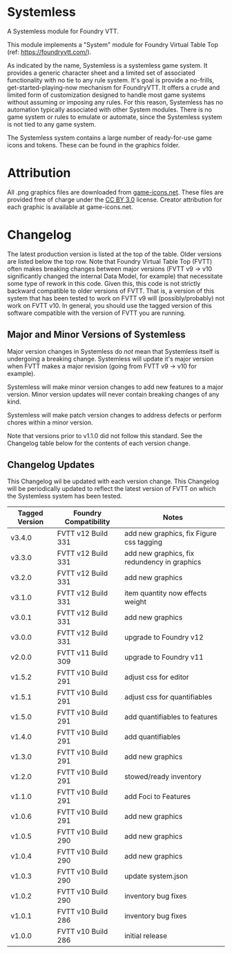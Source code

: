 # Systemless
A Systemless module for Foundry VTT.

This module implements a "System" module for Foundry Virtual Table Top (ref: https://foundryvtt.com/).

As indicated by the name, Systemless is a systemless game system.
It provides a generic character sheet and a limited set of associated functionality with no tie to any rule system.
It's goal is provide a no-frills, get-started-playing-now mechanism for FoundryVTT.
It offers a crude and limited form of customization designed to handle most game systems without assuming or imposing any rules.
For this reason, Systemless has no automation typically associated with other System modules.
There is no game system or rules to emulate or automate, since the Systemless system is not tied to any game system.

The Systemless system contains a large number of ready-for-use game icons and tokens.
These can be found in the graphics folder.

# Attribution
All .png graphics files are downloaded from [game-icons.net](https://game-icons.net).
These files are provided free of charge under the [CC BY 3.0](https://creativecommons.org/licenses/by/3.0) license.
Creator attribution for each graphic is available at game-icons.net.

# Changelog
The latest production version is listed at the top of the table.
Older versions are listed below the top row.
Note that Foundry Virtual Table Top (FVTT) often makes breaking changes between major versions (FVTT v9 -> v10 significantly changed the internal Data Model, for example) that necessitate some type of rework in this code.
Given this, this code is not strictly backward compatible to older versions of FVTT.
That is, a version of this system that has been tested to work on FVTT v9 will (possibly/probably) not work on FVTT v10.
In general, you should use the tagged version of this software compatible with the version of FVTT you are running.

## Major and Minor Versions of Systemless
Major version changes in Systemless do _not_ mean that Systemless itself is undergoing a breaking change.
Systemless will update it's major version when FVTT makes a major revision (going from FVTT v9 -> v10 for example).

Systemless will make minor version changes to add new features to a major version.
Minor version updates will never contain breaking changes of any kind.

Systemless will make patch version changes to address defects or perform chores within a minor version.

Note that versions prior to v1.1.0 did not follow this standard.
See the Changelog table below for the contents of each version change.

## Changelog Updates
This Changelog wil be updated with each version change.
This Changelog will be periodically updated to reflect the latest version of FVTT on which the Systemless system has been tested.

| Tagged Version | Foundry Compatibility | Notes |
|----------------|-----------------------|--------------------------|
| v3.4.0         | FVTT v12 Build 331    | add new graphics, fix Figure css tagging |
| v3.3.0         | FVTT v12 Build 331    | add new graphics, fix redundency in graphics |
| v3.2.0         | FVTT v12 Build 331    | add new graphics         |
| v3.1.0         | FVTT v12 Build 331    |  item quantity now effects weight |
| v3.0.1         | FVTT v12 Build 331    |  add new graphics        |
| v3.0.0         | FVTT v12 Build 331    |  upgrade to Foundry v12  |
| v2.0.0         | FVTT v11 Build 309    |  upgrade to Foundry v11  |
| v1.5.2         | FVTT v10 Build 291    |  adjust css for editor   |
| v1.5.1         | FVTT v10 Build 291    |  adjust css for quantifiables |
| v1.5.0         | FVTT v10 Build 291    |  add quantifiables to features |
| v1.4.0         | FVTT v10 Build 291    |  add quantifiables       |
| v1.3.0         | FVTT v10 Build 291    |  add new graphics        |
| v1.2.0         | FVTT v10 Build 291    |  stowed/ready inventory  |
| v1.1.0         | FVTT v10 Build 291    |  add Foci to Features    |
| v1.0.6         | FVTT v10 Build 291    |  add new graphics        |
| v1.0.5         | FVTT v10 Build 290    |  add new graphics        |
| v1.0.4         | FVTT v10 Build 290    |  add new graphics        |
| v1.0.3         | FVTT v10 Build 290    |  update system.json      |
| v1.0.2         | FVTT v10 Build 290    |  inventory bug fixes     |
| v1.0.1         | FVTT v10 Build 286    |  inventory bug fixes     |
| v1.0.0         | FVTT v10 Build 286    |  initial release         |